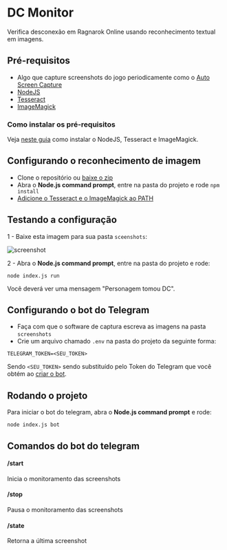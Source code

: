 # DC Monitor

Verifica desconexão em Ragnarok Online usando reconhecimento textual em imagens.

## Pré-requisitos

- Algo que capture screenshots do jogo periodicamente como o [Auto Screen Capture](https://sourceforge.net/projects/autoscreen)
- [NodeJS](http://nodejs.org)
- [Tesseract](http://digi.bib.uni-mannheim.de/tesseract/tesseract-ocr-setup-4.00.00dev.exe)
- [ImageMagick](https://www.imagemagick.org/download/binaries/ImageMagick-7.0.6-10-portable-Q16-x86.zip)

### Como instalar os pré-requisitos

Veja [neste guia](./SETUP.md) como instalar o NodeJS, Tesseract e ImageMagick.

## Configurando o reconhecimento de imagem

- Clone o repositório ou [baixe o zip](https://github.com/sergiovilar/dc-monitor/archive/master.zip)
- Abra o **Node.js command prompt**, entre na pasta do projeto e rode `npm install`
- [Adicione o Tesseract e o ImageMagick ao PATH](./SETUP.md)

## Testando a configuração

1 - Baixe esta imagem para sua pasta `sceenshots`:

![screenshot](https://dl.dropboxusercontent.com/s/ovxr1ztlz3qigmv/source.png)

2 - Abra o **Node.js command prompt**, entre na pasta do projeto e rode:

    node index.js run

Você deverá ver uma mensagem "Personagem tomou DC".

## Configurando o bot do Telegram

- Faça com que o software de captura escreva as imagens na pasta `screenshots`
- Crie um arquivo chamado `.env` na pasta do projeto da seguinte forma:

```
TELEGRAM_TOKEN=<SEU_TOKEN>
```

Sendo `<SEU_TOKEN>` sendo substituído pelo Token do Telegram que você obtém ao [criar o bot](https://core.telegram.org/bots#creating-a-new-bot).

## Rodando o projeto

Para iniciar o bot do telegram, abra o **Node.js command prompt** e rode:

    node index.js bot

## Comandos do bot do telegram

#### /start

Inicia o monitoramento das screenshots

#### /stop

Pausa o monitoramento das screenshots

#### /state

Retorna a última screenshot

